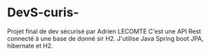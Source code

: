 # DevS-curis-
Projet final de dev sécurisé par Adrien LECOMTE
C'est une API Rest connecté à une base de donné sir H2.
J'utilise Java Spring boot JPA, hibernate et H2.
